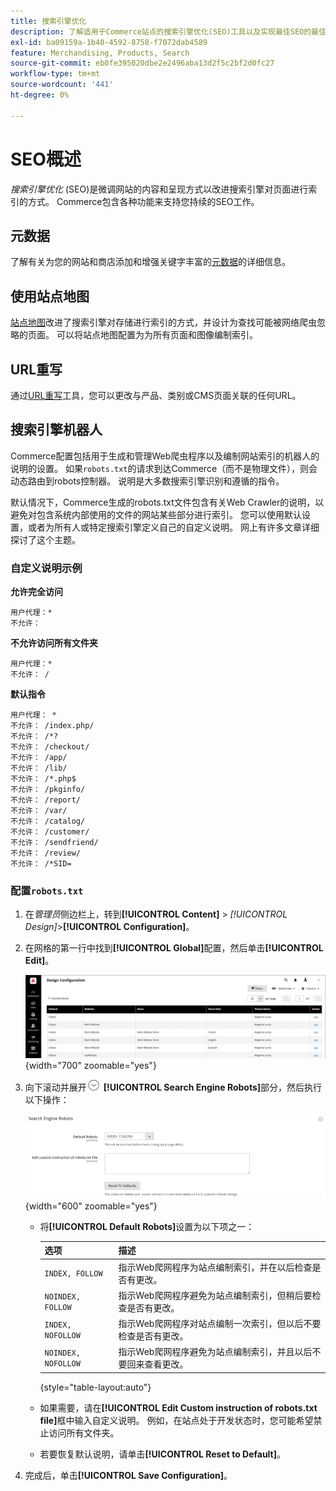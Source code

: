 ```yaml
---
title: 搜索引擎优化
description: 了解适用于Commerce站点的搜索引擎优化(SEO)工具以及实现最佳SEO的最佳实践。
exl-id: ba09159a-1b40-4592-8758-f7072dab4589
feature: Merchandising, Products, Search
source-git-commit: eb0fe395020dbe2e2496aba13d2f5c2bf2d0fc27
workflow-type: tm+mt
source-wordcount: '441'
ht-degree: 0%

---
```


# SEO概述

_搜索引擎优化_ (SEO)是微调网站的内容和呈现方式以改进搜索引擎对页面进行索引的方式。 Commerce包含各种功能来支持您持续的SEO工作。

## 元数据

了解有关为您的网站和商店添加和增强关键字丰富的[元数据](meta-data.md)的详细信息。

## 使用站点地图

[站点地图](sitemap-xml.md)改进了搜索引擎对存储进行索引的方式，并设计为查找可能被网络爬虫忽略的页面。 可以将站点地图配置为为所有页面和图像编制索引。

## URL重写

通过[URL重写](url-rewrite.md)工具，您可以更改与产品、类别或CMS页面关联的任何URL。

## 搜索引擎机器人

Commerce配置包括用于生成和管理Web爬虫程序以及编制网站索引的机器人的说明的设置。 如果`robots.txt`的请求到达Commerce（而不是物理文件），则会动态路由到robots控制器。 说明是大多数搜索引擎识别和遵循的指令。

默认情况下，Commerce生成的robots.txt文件包含有关Web Crawler的说明，以避免对包含系统内部使用的文件的网站某些部分进行索引。 您可以使用默认设置，或者为所有人或特定搜索引擎定义自己的自定义说明。 网上有许多文章详细探讨了这个主题。

### 自定义说明示例

**允许完全访问**

    用户代理：*
    不允许：

**不允许访问所有文件夹**

    用户代理：*
    不允许： /

**默认指令**

    用户代理： *
    不允许： /index.php/
    不允许： /*?
    不允许： /checkout/
    不允许： /app/
    不允许： /lib/
    不允许： /*.php$
    不允许： /pkginfo/
    不允许： /report/
    不允许： /var/
    不允许： /catalog/
    不允许： /customer/
    不允许： /sendfriend/
    不允许： /review/
    不允许： /*SID=

### 配置`robots.txt`

1. 在&#x200B;_管理员_&#x200B;侧边栏上，转到&#x200B;**[!UICONTROL Content]** > _[!UICONTROL Design]_>**[!UICONTROL Configuration]**。

1. 在网格的第一行中找到&#x200B;**[!UICONTROL Global]**&#x200B;配置，然后单击&#x200B;**[!UICONTROL Edit]**。

   ![全局设计配置](./assets/design-configuration-grid.png){width="700" zoomable="yes"}

1. 向下滚动并展开![扩展选择器](../assets/icon-display-expand.png) **[!UICONTROL Search Engine Robots]**&#x200B;部分，然后执行以下操作：

   ![设计配置 — 搜索引擎机器人](./assets/design-configuration-search-engine-robots.png){width="600" zoomable="yes"}

   - 将&#x200B;**[!UICONTROL Default Robots]**&#x200B;设置为以下项之一：

     | 选项 | 描述 |
     |------|------------|
     | `INDEX, FOLLOW` | 指示Web爬网程序为站点编制索引，并在以后检查是否有更改。 |
     | `NOINDEX, FOLLOW` | 指示Web爬网程序避免为站点编制索引，但稍后要检查是否有更改。 |
     | `INDEX, NOFOLLOW` | 指示Web爬网程序对站点编制一次索引，但以后不要检查是否有更改。 |
     | `NOINDEX, NOFOLLOW` | 指示Web爬网程序避免为站点编制索引，并且以后不要回来查看更改。 |

     {style="table-layout:auto"}

   - 如果需要，请在&#x200B;**[!UICONTROL Edit Custom instruction of robots.txt file]**&#x200B;框中输入自定义说明。 例如，在站点处于开发状态时，您可能希望禁止访问所有文件夹。

   - 若要恢复默认说明，请单击&#x200B;**[!UICONTROL Reset to Default]**。

1. 完成后，单击&#x200B;**[!UICONTROL Save Configuration]**。
